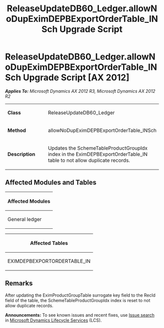 ﻿---
title: ReleaseUpdateDB60_Ledger.allowNoDupEximDEPBExportOrderTable_INSch Upgrade Script
TOCTitle: ReleaseUpdateDB60_Ledger.allowNoDupEximDEPBExportOrderTable_INSch Upgrade Script
ms:assetid: 4a83e0ea-74d7-aadd-8015-9054e043bbdb
ms:mtpsurl: https://msdn.microsoft.com/en-us/library/JJ685377(v=AX.60)
ms:contentKeyID: 49708097
ms.date: 05/18/2015
mtps_version: v=AX.60
---

# ReleaseUpdateDB60\_Ledger.allowNoDupEximDEPBExportOrderTable\_INSch Upgrade Script [AX 2012]


_**Applies To:** Microsoft Dynamics AX 2012 R3, Microsoft Dynamics AX 2012 R2_

<table>
<colgroup>
<col style="width: 50%" />
<col style="width: 50%" />
</colgroup>
<tbody>
<tr class="odd">
<td><p><strong>Class</strong></p></td>
<td><p>ReleaseUpdateDB60_Ledger</p></td>
</tr>
<tr class="even">
<td><p><strong>Method</strong></p></td>
<td><p>allowNoDupEximDEPBExportOrderTable_INSch</p></td>
</tr>
<tr class="odd">
<td><p><strong>Description</strong></p></td>
<td><p>Updates the SchemeTableProductGroupIdx index in the EximDEPBExportOrderTable_IN table to not allow duplicate records.</p></td>
</tr>
</tbody>
</table>


## Affected Modules and Tables

<table>
<colgroup>
<col style="width: 100%" />
</colgroup>
<thead>
<tr class="header">
<th><p>Affected Modules</p></th>
</tr>
</thead>
<tbody>
<tr class="odd">
<td><p>General ledger</p></td>
</tr>
</tbody>
</table>


<table>
<colgroup>
<col style="width: 100%" />
</colgroup>
<thead>
<tr class="header">
<th><p>Affected Tables</p></th>
</tr>
</thead>
<tbody>
<tr class="odd">
<td><p>EXIMDEPBEXPORTORDERTABLE_IN</p></td>
</tr>
</tbody>
</table>


## Remarks

After updating the EximProductGroupTable surrogate key field to the RecId field of the table, the SchemeTableProductGroupIdx index is reset to not allow duplicate records.

  
**Announcements:** To see known issues and recent fixes, use [Issue search](http://go.microsoft.com/fwlink/?linkid=389258) in [Microsoft Dynamics Lifecycle Services](http://go.microsoft.com/fwlink/?linkid=306505) (LCS).

